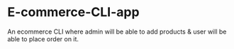 # E-commerce-CLI-app
An ecommerce CLI where admin will be able to add products &amp; user will be able to place order on it.
